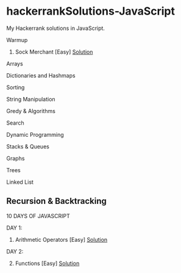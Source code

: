 # hackerrankSolutions-JavaScript
My Hackerrank solutions in JavaScript. 

Warmup

1. Sock Merchant [Easy]                                                              [Solution](https://github.com/marlona/hackerrankSolutions-JavaScript/blob/master/Warmup/sockmerchant.js)


Arrays


Dictionaries and Hashmaps


Sorting


String Manipulation


Gredy & Algorithms


Search


Dynamic Programming


Stacks & Queues


Graphs


Trees


Linked List


Recursion & Backtracking
-------------------------------------------------------------------------------------------------

10 DAYS OF JAVASCRIPT

DAY 1:

1. Arithmetic Operators [Easy]                                                              [Solution](https://github.com/marlona/hackerrankSolutions-JavaScript/blob/master/10-days-of-js/day-1/ArithmeticOperators.js)

DAY 2:

2. Functions [Easy]                                                              [Solution](https://github.com/marlona/hackerrankSolutions-JavaScript/blob/master/10-days-of-js/day-2/functions.js)

